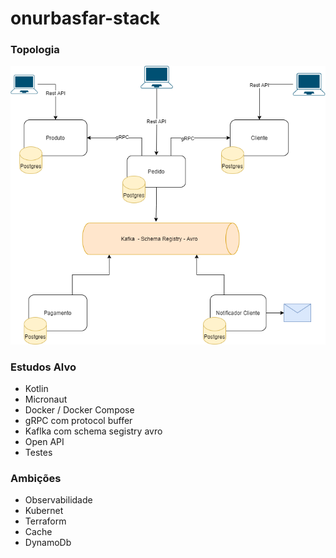 # onurbasfar-stack

### Topologia
![](images/topologia-v1.png)

### Estudos Alvo
- Kotlin
- Micronaut
- Docker / Docker Compose
- gRPC com protocol buffer
- Kaflka com schema segistry avro
- Open API
- Testes

### Ambições
- Observabilidade
- Kubernet
- Terraform
- Cache
- DynamoDb